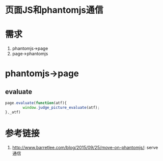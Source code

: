 # 页面JS和phantomjs通信

# 需求

1. phantomjs->page
2. page->phantomjs


# phantomjs->page

## evaluate

```javascript
page.evaluate(function(atf){
        window.judge_picture_evaluate(atf); 
},_atf)
```

# 参考链接

1. http://www.barretlee.com/blog/2015/09/25/move-on-phantomjs/: serve通信